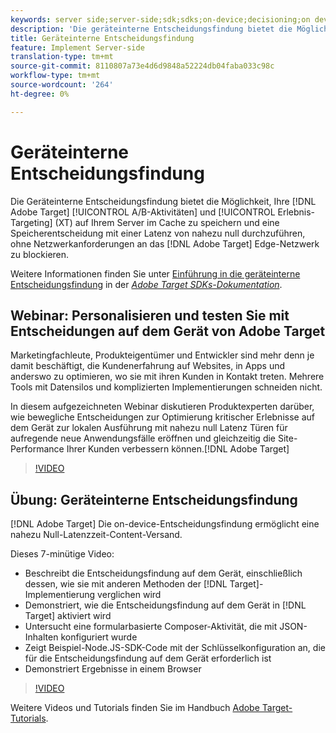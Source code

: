 ```yaml
---
keywords: server side;server-side;sdk;sdks;on-device;decisioning;on device;ondevice;zero latency;latency;near-zero;node.js
description: 'Die geräteinterne Entscheidungsfindung bietet die Möglichkeit, Ihre Adobe Target A/B- und Erlebnis-Targeting (XT)-Aktivitäten im Cache auf Ihrem Server zu speichern und Speicherentscheidungen mit einer Latenz von nahezu null durchzuführen, ohne Netzwerkanforderungen an das Adobe Target Edge Network zu blockieren. '
title: Geräteinterne Entscheidungsfindung
feature: Implement Server-side
translation-type: tm+mt
source-git-commit: 8110807a73e4d6d9848a52224db04faba033c98c
workflow-type: tm+mt
source-wordcount: '264'
ht-degree: 0%

---
```



# Geräteinterne Entscheidungsfindung

Die Geräteinterne Entscheidungsfindung bietet die Möglichkeit, Ihre [!DNL Adobe Target] [!UICONTROL A/B-Aktivitäten] und [!UICONTROL Erlebnis-Targeting] (XT) auf Ihrem Server im Cache zu speichern und eine Speicherentscheidung mit einer Latenz von nahezu null durchzuführen, ohne Netzwerkanforderungen an das [!DNL Adobe Target] Edge-Netzwerk zu blockieren.

Weitere Informationen finden Sie unter [Einführung in die geräteinterne Entscheidungsfindung](https://adobetarget-sdks.gitbook.io/docs/on-device-decisioning/introduction-to-on-device-decisioning) in der *[Adobe Target SDKs-Dokumentation](https://adobetarget-sdks.gitbook.io/docs/)*.

## Webinar: Personalisieren und testen Sie mit Entscheidungen auf dem Gerät von Adobe Target

Marketingfachleute, Produkteigentümer und Entwickler sind mehr denn je damit beschäftigt, die Kundenerfahrung auf Websites, in Apps und anderswo zu optimieren, wo sie mit ihren Kunden in Kontakt treten. Mehrere Tools mit Datensilos und komplizierten Implementierungen schneiden nicht.

In diesem aufgezeichneten Webinar diskutieren Produktexperten darüber, wie bewegliche Entscheidungen zur Optimierung kritischer Erlebnisse auf dem Gerät zur lokalen Ausführung mit nahezu null Latenz Türen für aufregende neue Anwendungsfälle eröffnen und gleichzeitig die Site-Performance Ihrer Kunden verbessern können.[!DNL Adobe Target]

>[!VIDEO](https://video.tv.adobe.com/v/328148)

## Übung: Geräteinterne Entscheidungsfindung

[!DNL Adobe Target] Die on-device-Entscheidungsfindung ermöglicht eine nahezu Null-Latenzzeit-Content-Versand.

Dieses 7-minütige Video:

* Beschreibt die Entscheidungsfindung auf dem Gerät, einschließlich dessen, wie sie mit anderen Methoden der [!DNL Target]-Implementierung verglichen wird
* Demonstriert, wie die Entscheidungsfindung auf dem Gerät in [!DNL Target] aktiviert wird
* Untersucht eine formularbasierte Composer-Aktivität, die mit JSON-Inhalten konfiguriert wurde
* Zeigt Beispiel-Node.JS-SDK-Code mit der Schlüsselkonfiguration an, die für die Entscheidungsfindung auf dem Gerät erforderlich ist
* Demonstriert Ergebnisse in einem Browser

>[!VIDEO](https://video.tv.adobe.com/v/329032)

Weitere Videos und Tutorials finden Sie im Handbuch [Adobe Target-Tutorials](https://experienceleague.adobe.com/docs/target-learn/tutorials/overview.html).
